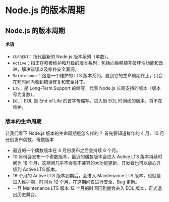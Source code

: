 # Node.js 的版本周期


## Node.js 的版本周期

#### 术语

- `CURRENT`：指代最新的 Node.js 版本系列（单数）。
- `Active`：指正在积极维护和升级的版本系列，包括向后移植非破坏性功能和改进，解决错误以及修补安全漏洞。
- `Maintenance`：这是一个维护的 LTS 版本系列，直到它的生命周期终止，只会在短时间内收到错误修复和安全补丁。
- `LTS`：是 Long-Term Support 的缩写，代表 Node.js 长期支持的版本（版本号为复数）。
- `EOL`：EOL 是 End of Life 的首字母缩写，进入到 EOL 时间线的版本，将不在维护。

### 版本的生命周期

让我们看下 Node.js 版本的生命周期是怎么样的？
首先要知道每年的 4 月、10 月分别发布偶数、奇数版本

- 最近的一个偶数版本在 4 月份发布之后会持续 6 个月。
- 10 月份会发布一个奇数版本，最近的偶数版本会进入 Active LTS 版本持续时间为 18 个月，这期间几乎不会有不兼容的大功能更新，开发者也可以放心升级到 Active LTS 版本。
- 18 个月的 Active LTS 版本到期后，会进入 Maintenance LTS 版本，也就是进入维护期，时间为 12 个月，在这期间仅进行安全、Bug 更新。
- 一旦 Maintenance LTS 版本 12 个月的时间已到就会进入 EOL 版本，正式退出历史舞台。

